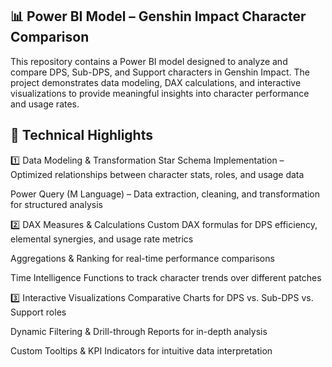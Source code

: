 ## 📊 Power BI Model – Genshin Impact Character Comparison

This repository contains a Power BI model designed to analyze and compare DPS, Sub-DPS, and Support characters in Genshin Impact. The project demonstrates data modeling, DAX calculations, and interactive visualizations to provide meaningful insights into character performance and usage rates.

## 🔹 Technical Highlights

1️⃣ Data Modeling & Transformation
Star Schema Implementation – Optimized relationships between character stats, roles, and usage data

Power Query (M Language) – Data extraction, cleaning, and transformation for structured analysis

2️⃣ DAX Measures & Calculations
Custom DAX formulas for DPS efficiency, elemental synergies, and usage rate metrics

Aggregations & Ranking for real-time performance comparisons

Time Intelligence Functions to track character trends over different patches

3️⃣ Interactive Visualizations
Comparative Charts for DPS vs. Sub-DPS vs. Support roles

Dynamic Filtering & Drill-through Reports for in-depth analysis

Custom Tooltips & KPI Indicators for intuitive data interpretation
